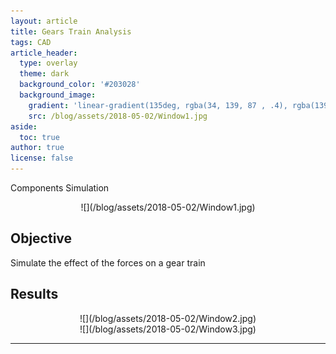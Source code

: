 ```yaml
---
layout: article
title: Gears Train Analysis
tags: CAD
article_header:
  type: overlay
  theme: dark
  background_color: '#203028'
  background_image:
    gradient: 'linear-gradient(135deg, rgba(34, 139, 87 , .4), rgba(139, 34, 139, .4))'
    src: /blog/assets/2018-05-02/Window1.jpg
aside:
  toc: true
author: true
license: false
---
```

Components Simulation

<div align="center" markdown="1">
![](/blog/assets/2018-05-02/Window1.jpg)
</div>

<!--more-->
## Objective
<div align="justify" markdown="1">
Simulate the effect of the forces on a gear train
</div>


## Results
<div align="center" markdown="1">
![](/blog/assets/2018-05-02/Window2.jpg)
</div>

<div align="center" markdown="1">
![](/blog/assets/2018-05-02/Window3.jpg)
</div>


----
<br>

